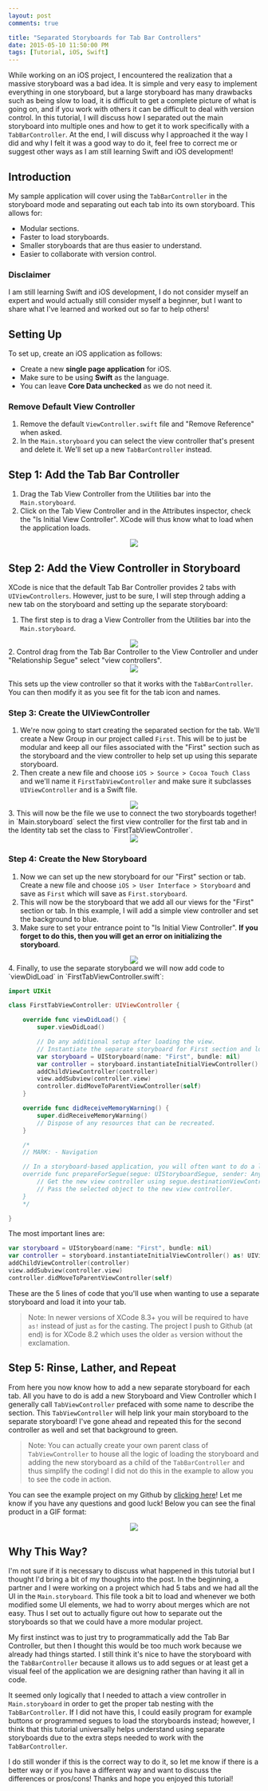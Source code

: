 ```yaml
---
layout: post
comments: true

title: "Separated Storyboards for Tab Bar Controllers"
date: 2015-05-10 11:50:00 PM
tags: [Tutorial, iOS, Swift]
---
```


While working on an iOS project, I encountered the realization that a massive storyboard was a bad idea.
It is simple and very easy to implement everything in one storyboard, but a large storyboard has many
drawbacks such as being slow to load, it is difficult to get a complete picture of what is going on, and
if you work with others it can be difficult to deal with version control. In this tutorial, I will
discuss how I separated out the main storyboard into multiple ones and how to get it to work specifically
with a `TabBarController`. At the end, I will discuss why I approached it the way I did and why I felt it
was a good way to do it, feel free to correct me or suggest other ways as I am still learning Swift and
iOS development!

<!--more-->

## Introduction

My sample application will cover using the `TabBarController` in the storyboard mode and separating out
each tab into its own storyboard. This allows for:

* Modular sections.
* Faster to load storyboards.
* Smaller storyboards that are thus easier to understand.
* Easier to collaborate with version control.

### Disclaimer

I am still learning Swift and iOS development, I do not consider myself an expert and would actually
still consider myself a beginner, but I want to share what I've learned and worked out so far to help
others!

## Setting Up

To set up, create an iOS application as follows:

* Create a new **single page application** for iOS.
* Make sure to be using **Swift** as the language.
* You can leave **Core Data unchecked** as we do not need it.

### Remove Default View Controller

1. Remove the default `ViewController.swift` file and "Remove Reference" when asked.
2. In the `Main.storyboard` you can select the view controller that's present and delete it. We'll set up
a new `TabBarController` instead.

## Step 1: Add the Tab Bar Controller

1. Drag the Tab View Controller from the Utilities bar into the `Main.storyboard`.
2. Click on the Tab View Controller and in the Attributes inspector, check the "Is Initial View Controller".
XCode will thus know what to load when the application loads.

<center>
<a href="{{ site.url }}/images/separate-storyboard/01-initialview.png" target="_blank">
<img src="{{ site.url }}/images/separate-storyboard/01-intialview-thumb.png" />
</a>
</center>


## Step 2: Add the View Controller in Storyboard

XCode is nice that the default Tab Bar Controller provides 2 tabs with `UIViewControllers`. However, just
to be sure, I will step through adding a new tab on the storyboard and setting up the separate storyboard:

1. The first step is to drag a View Controller from the Utilities bar into the `Main.storyboard`.
<center>
<img src="{{ site.url }}/images/separate-storyboard/02-ctrldrag.png" />
</center>
2. Control drag from the Tab Bar Controller to the View Controller and under "Relationship Segue" select
"view controllers".
<center>
<img src="{{ site.url }}/images/separate-storyboard/03-segue.png" />
</center>

This sets up the view controller so that it works with the `TabBarController`. You can then modify it as
you see fit for the tab icon and names.

### Step 3: Create the UIViewController

1. We're now going to start creating the separated section for the tab. We'll create a New Group in our
project called `First`. This will be to just be modular and keep all our files associated with the
"First" section such as the storyboard and the view controller to help set up using this separate
storyboard.
2. Then create a new file and choose `iOS > Source > Cocoa Touch Class` and we'll name it
`FirstTabViewController` and make sure it subclasses `UIViewController` and is a Swift file.
<center>
<img src="{{ site.url }}/images/separate-storyboard/04-tabcontroller.png" />
</center>
3. This will now be the file we use to connect the two storyboards together! in `Main.storyboard` select
the first view controller for the first tab and in the Identity tab set the class to `FirstTabViewController`.
<center>
<a href="{{ site.url }}/images/separate-storyboard/05-firstcontroller.png" target="_blank">
<img src="{{ site.url }}/images/separate-storyboard/05-firstcontroller-thumb.png" />
</a>
</center>

### Step 4: Create the New Storyboard 

1. Now we can set up the new storyboard for our "First" section or tab. Create a new file and choose
`iOS > User Interface > Storyboard` and save as `First` which will save as `First.storyboard`.
2. This will now be the storyboard that we add all our views for the "First" section or tab. In this
example, I will add a simple view controller and set the background to blue.
3. Make sure to set your entrance point to "Is Initial View Controller". **If you forget to do this, then
you will get an error on initializing the storyboard**.
<center>
<a href="{{ site.url }}/images/separate-storyboard/06-firstinitial.png" target="_blank">
<img src="{{ site.url }}/images/separate-storyboard/06-firstinitial-thumb.png" />
</a>
</center>
4. Finally, to use the separate storyboard we will now add code to `viewDidLoad`
in `FirstTabViewController.swift`:

```swift
import UIKit

class FirstTabViewController: UIViewController {

    override func viewDidLoad() {
        super.viewDidLoad()

        // Do any additional setup after loading the view.
        // Instantiate the separate storyboard for First section and load it
        var storyboard = UIStoryboard(name: "First", bundle: nil)
        var controller = storyboard.instantiateInitialViewController() as! UIViewController
        addChildViewController(controller)
        view.addSubview(controller.view)
        controller.didMoveToParentViewController(self)
    }

    override func didReceiveMemoryWarning() {
        super.didReceiveMemoryWarning()
        // Dispose of any resources that can be recreated.
    }

    /*
    // MARK: - Navigation

    // In a storyboard-based application, you will often want to do a little preparation before navigation
    override func prepareForSegue(segue: UIStoryboardSegue, sender: AnyObject?) {
        // Get the new view controller using segue.destinationViewController.
        // Pass the selected object to the new view controller.
    }
    */

}
```

The most important lines are:

```swift
var storyboard = UIStoryboard(name: "First", bundle: nil)
var controller = storyboard.instantiateInitialViewController() as! UIViewController
addChildViewController(controller)
view.addSubview(controller.view)
controller.didMoveToParentViewController(self)
```

These are the 5 lines of code that you'll use when wanting to use a separate storyboard and load it into
your tab.

> Note: In newer versions of XCode 8.3+ you will be required to have `as!` instead of just `as` for the
casting. The project I push to Github (at end) is for XCode 8.2 which uses the older `as` version without the exclamation.

## Step 5: Rinse, Lather, and Repeat

From here you now know how to add a new separate storyboard for each tab. All you have to do is add a new
Storyboard and View Controller which I generally call `TabViewController` prefaced with some name to
describe the section. This `TabViewController` will help link your main storyboard to the separate storyboard!
I've gone ahead and repeated this for the second controller as well and set that background to green.

> Note: You can actually create your own parent class of `TabViewController` to house all the logic of loading
the storyboard and adding the new storyboard as a child of the `TabBarController` and thus simplify the coding!
I did not do this in the example to allow you to see the code in action.

You can see the example project on my Github by [clicking here][github]! Let me know if you have any
questions and good luck! Below you can see the final product in a GIF format:

<center>
<img src="{{ site.url }}/images/separate-storyboard/07-separatedstoryboard.gif" />
</center>

## Why This Way?

I'm not sure if it is necessary to discuss what happened in this tutorial but I thought I'd bring a
bit of my thoughts into the post. In the beginning, a partner and I were working on a project which
had 5 tabs and we had all the UI in the `Main.storyboard`. This file took a bit to load and whenever
we both modified some UI elements, we had to worry about merges which are not easy. Thus I set out
to actually figure out how to separate out the storyboards so that we could have a more modular
project.

My first instinct was to just try to programmatically add the Tab Bar Controller, but then I thought
this would be too much work because we already had things started. I still think it's nice to have
the storyboard with the `TabBarController` because it allows us to add segues or at least get a
visual feel of the application we are designing rather than having it all in code.

It seemed only logically that I needed to attach a view controller in `Main.storyboard` in order to
get the proper tab nesting with the `TabBarController`. If I did not have this, I could easily program
for example buttons or programmed segues to load the storyboards instead; however, I think that
this tutorial universally helps understand using separate storyboards due to the extra steps needed
to work with the `TabBarController`.

I do still wonder if this is the correct way to do it, so let me know if there is a better way or if
you have a different way and want to discuss the differences or pros/cons! Thanks and hope you enjoyed
this tutorial!

[github]: https://github.com/richardhsu/SeparatedStoryboardsTabBarExample

